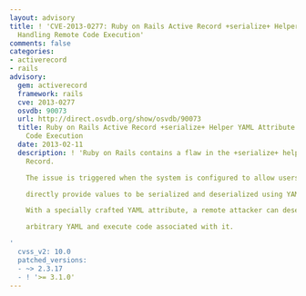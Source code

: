 ```yaml
---
layout: advisory
title: ! 'CVE-2013-0277: Ruby on Rails Active Record +serialize+ Helper YAML Attribute
  Handling Remote Code Execution'
comments: false
categories:
- activerecord
- rails
advisory:
  gem: activerecord
  framework: rails
  cve: 2013-0277
  osvdb: 90073
  url: http://direct.osvdb.org/show/osvdb/90073
  title: Ruby on Rails Active Record +serialize+ Helper YAML Attribute Handling Remote
    Code Execution
  date: 2013-02-11
  description: ! 'Ruby on Rails contains a flaw in the +serialize+ helper in the Active
    Record.

    The issue is triggered when the system is configured to allow users to

    directly provide values to be serialized and deserialized using YAML.

    With a specially crafted YAML attribute, a remote attacker can deserialize

    arbitrary YAML and execute code associated with it.

'
  cvss_v2: 10.0
  patched_versions:
  - ~> 2.3.17
  - ! '>= 3.1.0'
---
```

